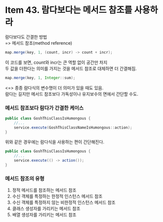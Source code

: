 # Item 43. 람다보다는 메서드 참조를 사용하라

람다보다도 간결한 방법  
=> 메서드 참조(method reference)

```java
map.merge(key, 1, (count, incr) -> count + incr);
```

이 코드를 보면, count와 incr는 큰 역할 없이 공간만 차지  
두 값을 더한다는 의미를 가지는 것을 메서드 참조로 대체하면 더 간결해짐.
```java
map.merge(key, 1, Integer::sum);
```
<=> 종종 람다식의 변수명이 더 의미가 있을 때도 있음.  
람다는 길지만 메서드 참조보다 가독성이나 유지보수의 면에서 간단할 수도.

### 메서드 참조보다 람다가 간결한 케이스
```java
public class GoshThisClassIsHumongous {
    //...
    service.execute(GoshThisClassNameIsHumongous::action);
}
```

위와 같은 경우에는 람다식을 사용하는 편이 간단해진다.
```java
public class GoshThisClassIsHumongous {
    //...
    service.execute(() -> action());
}
```

### 메서드 참조의 유형
1. 정적 메서드를 참조하는 메서드 참조
2. 수신 객체를 특정하는 한정적 인스턴스 메서드 참조
3. 수신 객체를 특정하지 않는 비한정적 인스턴스 메서드 참조
4. 클래스 생성자를 가리키는 메서드 참조
5. 배열 생성자를 가리키는 메서드 참조
